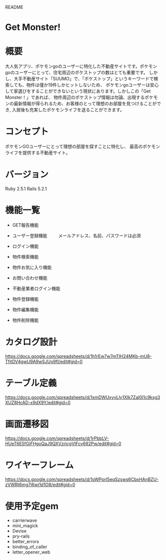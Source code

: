 README

# Get Monster! 


# 概要

大人気アプリ、ポケモンgoのユーザーに特化した不動産サイトです。ポケモンgoのユーザーにとって、住宅周辺のポケストップの数はとても重要です。
しかし、大手不動産サイト「SUUMO」で、「ポケストップ」というキーワードで検索しても、物件は僅か19件しかヒットしないため、
ポケモンgoユーザーは安心して家選びをすることができないという現状にあります。しかしこの「Get Monster！」であれば、
物件周辺のポケストップ情報は勿論、出現するポケモンの最新情報が得られるため、お客様のとって理想のお部屋を見つけることができ,
入居後も充実したポケモンライフを送ることができます。


# コンセプト

ポケモンGOユーザーにとって理想の部屋を探すことに特化し、
最高のポケモンライフを提供する不動産サイト。


# バージョン

Ruby 2.5.1 Rails 5.2.1


# 機能一覧

* GET報告機能

* ユーザー登録機能
　　  メールアドレス、名前、パスワードは必須

* ログイン機能

* 物件検索機能

* 物件お気に入り機能

* お問い合わせ機能

* 不動産業者ログイン機能

* 物件登録機能

* 物件編集機能

* 物件削除機能


# カタログ設計
https://docs.google.com/spreadsheets/d/1h1rEw7w7mTIH24MKb-mU8-TfitDV4gwU9A9wSJUo9fI/edit#gid=0

# テーブル定義
https://docs.google.com/spreadsheets/d/1xmDWUxyyLly1XIk7ZaI0l1c9ksg3XUZ8HcAD-x9dX9Y/edit#gid=0

# 画面遷移図
https://docs.google.com/spreadsheets/d/1rPbbLV-HUeT6E5fGjFHgoQaJ9QXVzrjcgVIFcy692Pw/edit#gid=0

# ワイヤーフレーム
https://docs.google.com/spreadsheets/d/1oWPprI5eqSzsws6CbxHAnBZU-zVWRt6mg7j6wj1d1O8/edit#gid=0

# 使用予定gem

* carrierwave
* mini_magick
* Devise
* pry-rails
* better_errors
* binding_of_caller
* letter_opener_web